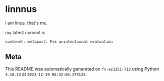 # linnnus

i am linus. that's me.

my latest commit is

```
contenet: metapost: Fix unintentional evaluation
```

## Meta

This README was automatically generated on `fv-az1251-712` using Python
`3.10.13` at `2023-12-19 05:32:04.374125`.
